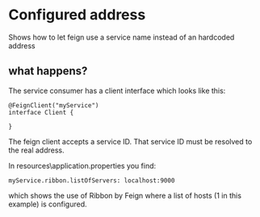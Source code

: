 # Configured address
Shows how to let feign use a service name instead of an hardcoded address

## what happens?
The service consumer has a client interface which looks like this:
```
@FeignClient("myService")
interface Client {

}
```
The feign client accepts a service ID. That service ID must be resolved to the real address.

In resources\application.properties you find:
```
myService.ribbon.listOfServers: localhost:9000
```
which shows the use of Ribbon by Feign where a list of hosts (1 in this example) is configured.